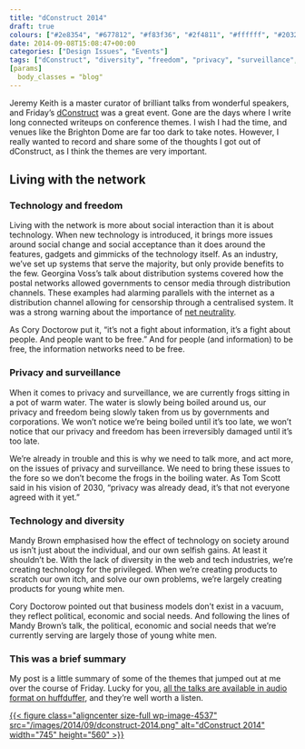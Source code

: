 ```yaml
---
title: "dConstruct 2014"
draft: true
colours: ["#2e8354", "#677812", "#f83f36", "#2f4811", "#ffffff", "#20320c", "#ffffff"]
date: 2014-09-08T15:08:47+00:00
categories: ["Design Issues", "Events"]
tags: ["dConstruct", "diversity", "freedom", "privacy", "surveillance", "technology", "writeup"]
[params]
  body_classes = "blog"
---
```


Jeremy Keith is a master curator of brilliant talks from wonderful speakers, and Friday’s [dConstruct](http://2014.dconstruct.org/) was a great event. Gone are the days where I write long connected writeups on conference themes. I wish I had the time, and venues like the Brighton Dome are far too dark to take notes. However, I really wanted to record and share some of the thoughts I got out of dConstruct, as I think the themes are very important.

## Living with the network

### Technology and freedom

Living with the network is more about social interaction than it is about technology. When new technology is introduced, it brings more issues around social change and social acceptance than it does around the features, gadgets and gimmicks of the technology itself. As an industry, we’ve set up systems that serve the majority, but only provide benefits to the few. Georgina Voss’s talk about distribution systems covered how the postal networks allowed governments to censor media through distribution channels. These examples had alarming parallels with the internet as a distribution channel allowing for censorship through a centralised system. It was a strong warning about the importance of [net neutrality](https://www.battleforthenet.com/sept10th/).

As Cory Doctorow put it, “it’s not a fight about information, it’s a fight about people. And people want to be free.” And for people (and information) to be free, the information networks need to be free.

### Privacy and surveillance

When it comes to privacy and surveillance, we are currently frogs sitting in a pot of warm water. The water is slowly being boiled around us, our privacy and freedom being slowly taken from us by governments and corporations. We won’t notice we’re being boiled until it’s too late, we won’t notice that our privacy and freedom has been irreversibly damaged until it’s too late.

We’re already in trouble and this is why we need to talk more, and act more, on the issues of privacy and surveillance. We need to bring these issues to the fore so we don’t become the frogs in the boiling water. As Tom Scott said in his vision of 2030, “privacy was already dead, it’s that not everyone agreed with it yet.”

### Technology and diversity

Mandy Brown emphasised how the effect of technology on society around us isn’t just about the individual, and our own selfish gains. At least it shouldn’t be. With the lack of diversity in the web and tech industries, we’re creating technology for the privileged. When we’re creating products to scratch our own itch, and solve our own problems, we’re largely creating products for young white men.

Cory Doctorow pointed out that business models don’t exist in a vacuum, they reflect political, economic and social needs. And following the lines of Mandy Brown’s talk, the political, economic and social needs that we’re currently serving are largely those of young white men.

### This was a brief summary

My post is a little summary of some of the themes that jumped out at me over the course of Friday. Lucky for you, [all the talks are available in audio format on huffduffer](http://huffduffer.com/dConstruct/tags/dconstruct2014), and they’re well worth a listen.

[{{< figure class="aligncenter size-full wp-image-4537" src="/images/2014/09/dconstruct-2014.png" alt="dConstruct 2014" width="745" height="560" >}}](http://2014.dconstruct.org/)

	